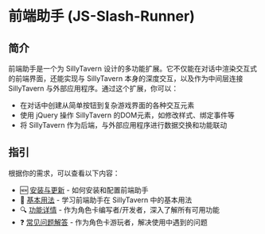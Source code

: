# 前端助手 (JS-Slash-Runner)

## 简介

前端助手是一个为 SillyTavern 设计的多功能扩展。它不仅能在对话中渲染交互式的前端界面，还能实现与 SillyTavern 本身的深度交互，以及作为中间层连接 SillyTavern 与外部应用程序。通过这个扩展，你可以：

- 在对话中创建从简单按钮到复杂游戏界面的各种交互元素
- 使用 jQuery 操作 SillyTavern 的DOM元素，如修改样式、绑定事件等
- 将 SillyTavern 作为后端，与外部应用程序进行数据交换和功能联动

## 指引

根据你的需求，可以查看以下内容：

- 🆕 [安装与更新](./安装与更新) - 如何安装和配置前端助手
- 📖 [基本用法](../基本用法/渲染前端界面) - 学习前端助手在 SillyTavern 中的基本用法
- 🔍 [功能详情](../功能详情/触发slash_command) - 作为角色卡编写者/开发者，深入了解所有可用功能
- ❓ [常见问题解答](./常见问题解答) - 作为角色卡游玩者，解决使用中遇到的问题
